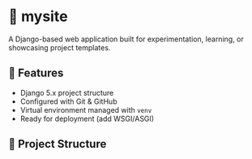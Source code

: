 # 🧩 mysite

A Django-based web application built for experimentation, learning, or showcasing project templates.

## 🚀 Features

- Django 5.x project structure
- Configured with Git & GitHub
- Virtual environment managed with `venv`
- Ready for deployment (add WSGI/ASGI)

## 📁 Project Structure


